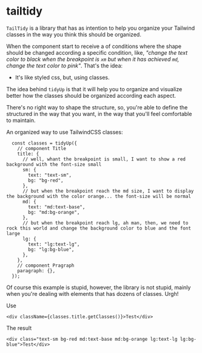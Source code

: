 # tailtidy
`TailTidy` is a library that has as intention to help you organize your Tailwind classes in the way you think this should be organized.

When the component start to receive a of conditions where the shape should be changed according a specific condition, like, *"change the text
color to black when the breakpoint is `xm` but when it has achieved `md`, change the text color to pink"*. That's the idea:
- It's like styled css, but, using classes.

The idea behind `tidyUp` is that it will help you to organize and visualize better how the classes should be organized
according each aspect.

There's no right way to shape the structure, so, you're able to define the structured in the way that you want, in the way that
you'll feel comfortable to maintain.

An organized way to use TailwindCSS classes:
````
  const classes = tidyUp({
    // component Title
    title: {
      // well, whant the breakpoint is small, I want to show a red background with the font-size small
      sm: {
        text: "text-sm",
        bg: "bg-red",
      },
      // but when the breakpoint reach the md size, I want to display the background with the color orange... the font-size will be normal
      md: {
        text: "md:text-base",
        bg: "md:bg-orange",
      },
      // but when the breakpoint reach lg, ah man, then, we need to rock this world and change the background color to blue and the font large
      lg: {
        text: "lg:text-lg",
        bg: "lg:bg-blue",
      },
    },
    // component Pragraph
    paragraph: {},
  });

````
Of course this example is stupid, however, the library is not stupid, mainly when you're dealing with elements that has dozens of classes. Urgh!

Use

````
<div className={classes.title.getClasses()}>Test</div>
````

The result
````
<div class="text-sm bg-red md:text-base md:bg-orange lg:text-lg lg:bg-blue">Test</div>
````


